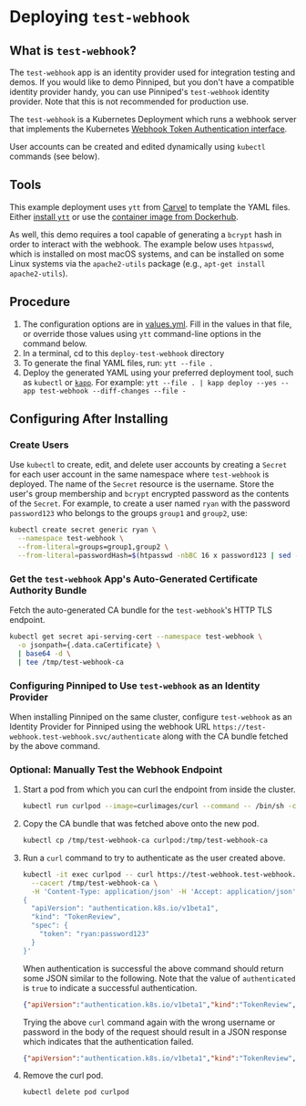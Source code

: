 # Deploying `test-webhook`

## What is `test-webhook`?

The `test-webhook` app is an identity provider used for integration testing and demos.
If you would like to demo Pinniped, but you don't have a compatible identity provider handy,
you can use Pinniped's `test-webhook` identity provider. Note that this is not recommended for
production use.

The `test-webhook` is a Kubernetes Deployment which runs a webhook server that implements the Kubernetes
[Webhook Token Authentication interface](https://kubernetes.io/docs/reference/access-authn-authz/authentication/#webhook-token-authentication).

User accounts can be created and edited dynamically using `kubectl` commands (see below).

## Tools

This example deployment uses `ytt` from [Carvel](https://carvel.dev/) to template the YAML files.
Either [install `ytt`](https://get-ytt.io/) or use the [container image from Dockerhub](https://hub.docker.com/r/k14s/image/tags).

As well, this demo requires a tool capable of generating a `bcrypt` hash in order to interact with
the webhook. The example below uses `htpasswd`, which is installed on most macOS systems, and can be
installed on some Linux systems via the `apache2-utils` package (e.g., `apt-get install
apache2-utils`).

## Procedure

1. The configuration options are in [values.yml](values.yaml). Fill in the values in that file, or override those values
   using `ytt` command-line options in the command below.
2. In a terminal, cd to this `deploy-test-webhook` directory
3. To generate the final YAML files, run: `ytt --file .`
4. Deploy the generated YAML using your preferred deployment tool, such as `kubectl` or [`kapp`](https://get-kapp.io/).
   For example: `ytt --file . | kapp deploy --yes --app test-webhook --diff-changes --file -`

## Configuring After Installing

### Create Users

Use `kubectl` to create, edit, and delete user accounts by creating a `Secret` for each user account in the same
namespace where `test-webhook` is deployed.  The name of the `Secret` resource is the username.
Store the user's group membership and `bcrypt` encrypted password as the contents of the `Secret`.
For example, to create a user named `ryan` with the password `password123`
who belongs to the groups `group1` and `group2`, use:

```bash
kubectl create secret generic ryan \
  --namespace test-webhook \
  --from-literal=groups=group1,group2 \
  --from-literal=passwordHash=$(htpasswd -nbBC 16 x password123 | sed -e "s/^x://")
```

### Get the `test-webhook` App's Auto-Generated Certificate Authority Bundle

Fetch the auto-generated CA bundle for the `test-webhook`'s HTTP TLS endpoint.

```bash
kubectl get secret api-serving-cert --namespace test-webhook \
  -o jsonpath={.data.caCertificate} \
  | base64 -d \
  | tee /tmp/test-webhook-ca
```

### Configuring Pinniped to Use `test-webhook` as an Identity Provider

When installing Pinniped on the same cluster, configure `test-webhook` as an Identity Provider for Pinniped
using the webhook URL `https://test-webhook.test-webhook.svc/authenticate`
along with the CA bundle fetched by the above command.

### Optional: Manually Test the Webhook Endpoint

  1. Start a pod from which you can curl the endpoint from inside the cluster.

      ```bash
      kubectl run curlpod --image=curlimages/curl --command -- /bin/sh -c "while true; do echo hi; sleep 120; done"
      ```

  1. Copy the CA bundle that was fetched above onto the new pod.

      ```bash
      kubectl cp /tmp/test-webhook-ca curlpod:/tmp/test-webhook-ca
      ```

  1. Run a `curl` command to try to authenticate as the user created above.

      ```bash
      kubectl -it exec curlpod -- curl https://test-webhook.test-webhook.svc/authenticate \
        --cacert /tmp/test-webhook-ca \
        -H 'Content-Type: application/json' -H 'Accept: application/json' -d '
      {
        "apiVersion": "authentication.k8s.io/v1beta1",
        "kind": "TokenReview",
        "spec": {
          "token": "ryan:password123"
        }
      }'
      ```

      When authentication is successful the above command should return some JSON similar to the following.
      Note that the value of `authenticated` is `true` to indicate a successful authentication.

      ```json
      {"apiVersion":"authentication.k8s.io/v1beta1","kind":"TokenReview","status":{"authenticated":true,"user":{"username":"ryan","uid":"19c433ec-8f58-44ca-9ef0-2d1081ccb876","groups":["group1","group2"]}}}
      ```

      Trying the above `curl` command again with the wrong username or password in the body of the request
      should result in a JSON response which indicates that the authentication failed.

      ```json
      {"apiVersion":"authentication.k8s.io/v1beta1","kind":"TokenReview","status":{"authenticated":false}}
      ```

  1. Remove the curl pod.

      ```bash
      kubectl delete pod curlpod
      ```
